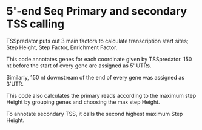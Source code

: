 # 5'-end Seq Primary and secondary TSS calling

TSSpredator puts out 3 main factors to calculate transcription start sites; Step Height, Step Factor, Enrichment Factor. 

This code annotates genes for each coordinate given by TSSpredator. 150 nt before the start of every gene are assigned as 5' UTRs. 

Similarly, 150 nt downstream of the end of every gene was assigned as 3'UTR. 

This code also calculates the primary reads according to the maximum step Height by grouping genes and choosing the max step Height. 

To annotate secondary TSS, it calls the second highest maximum Step Height. 
